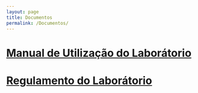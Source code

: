 ```yaml
---
layout: page
title: Documentos
permalink: /Documentos/
---
```


# [Manual de Utilização do Laborátorio](https://drive.google.com/file/d/15Hf8Oz1SLqoJ1KX4EEgxP1Nj3r_zb954/view?usp=sharing)

# [Regulamento do Laborátorio](https://drive.google.com/file/d/1tjRmLGqicQVcNDy3og0o3WLDD8K3eOot/view?usp=sharing)

